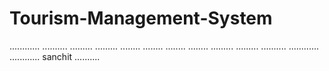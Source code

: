 # Tourism-Management-System
............
..........
.........
.........
........
........
........
........
.........
.........
..........
............
............
sanchit
..........
